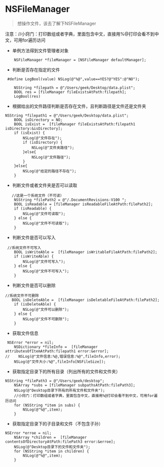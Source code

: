 # NSFileManager

> 想操作文件，该去了解下NSFileManager



注意：//小窍门：打印数组或者字典，里面包含中文，直接用%@打印会看不到中文，可用for遍历访问



* 单例方法得到文件管理者对象

```
    NSFileManager *fileManager = [NSFileManager defaultManager];
```

* 判断是否存在指定的文件

```
 #define LogBool(value) NSLog(@"%@",value==YES?@"YES":@"NO");

    NSString *filepath = @"/Users/geek/Desktop/data.plist";
    BOOL res = [fileManager fileExistsAtPath:filepath];
    LogBool(res)
```

* 根据给出的文件路径判断是否存在文件，且判断路径是文件还是文件夹

```
NSString *filepath1 = @"/Users/geek/Desktop/data.plist";
    BOOL isDirectory = NO;
    BOOL isExist =  [fileManager fileExistsAtPath:filepath1 isDirectory:&isDirectory];
    if (isExist) {
        NSLog(@"文件存在");
        if (isDirectory) {
            NSLog(@"文件夹路径");
        }else{
            NSLog(@"文件路径");
        }
    }else{
        NSLog(@"给定的路径不存在");
    }
```

* 判断文件或者文件夹是否可以读取

```
   //这是一个系统文件（不可读）
    NSString *filePath2 = @"/.DocumentRevisions-V100 ";
    BOOL isReadable = [fileManager isReadableFileAtPath:filePath2];
    if (isReadable) {
        NSLog(@"文件可读取");
    } else {
        NSLog(@"文件不可读取");
    }
```

* 判断文件是否可以写入

```
 //系统文件不可写入
    BOOL isWriteAble =  [fileManager isWritableFileAtPath:filePath2];
    if (isWriteAble) {
        NSLog(@"文件可写入");
    } else {
        NSLog(@"文件不可写入");
    }
```

* 判断文件是否可以删除

```
//系统文件不可删除
   BOOL isDeleteAble =  [fileManager isDeletableFileAtPath:filePath2];
    if (isDeleteAble) {
        NSLog(@"文件可以删除");
    } else {
        NSLog(@"文件不可删除");
    }
```

* 获取文件信息

```
 NSError *error = nil;
    NSDictionary *fileInfo =  [fileManager attributesOfItemAtPath:filepath1 error:&error];
//    NSLog(@"文件信息:%@,错误信息:%@",fileInfo,error);
    NSLog(@"文件大小:%@",fileInfo[NSFileSize]);
```

* 获取指定目录下的所有目录（列出所有的文件和文件夹）

```
NSString *filePath3 = @"/Users/geek/desktop";
    NSArray *subs = [fileManager subpathsAtPath:filePath3];
    NSLog(@"Desktop目录下所有的所有文件和文件夹");
    //小窍门：打印数组或者字典，里面包含中文，直接用%@打印会看不到中文，可用for遍历访问
    for (NSString *item in subs) {
        NSLog(@"%@",item);
    }
```

* 获取指定目录下的子目录和文件（不包含子孙）

```
NSError *erroe = nil;
    NSArray *children =  [fileManager contentsOfDirectoryAtPath:filePath3 error:&erroe];
    NSLog(@"Desktop目录下的文件和文件夹");
    for (NSString *item in children) {
        NSLog(@"%@",item);
    }
```



